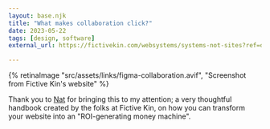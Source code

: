 ```yaml
---
layout: base.njk
title: "What makes collaboration click?"
date: 2023-05-22
tags: [design, software]
external_url: https://fictivekin.com/websystems/systems-not-sites?ref=daniel.pizza

---
```


{% retinaImage "src/assets/links/figma-collaboration.avif", "Screenshot from Fictive Kin's website" %}

Thank you to [Nat](http://ndevalliere.com/?ref=daniel.pizza "Nathalie de Valliere") for bringing this to my attention; a very thoughtful handbook created by the folks at Fictive Kin, on how you can transform your website into an "ROI-generating money machine".
